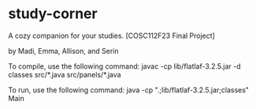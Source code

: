# study-corner
A cozy companion for your studies. [COSC112F23 Final Project]

by Madi, Emma, Allison, and Serin

To compile, use the following command:
    javac -cp lib/flatlaf-3.2.5.jar -d classes src/\*.java src/panels/*.java 

To run, use the following command:
    java -cp ".;lib/flatlaf-3.2.5.jar;classes" Main
